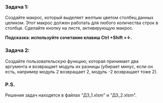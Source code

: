 ### Задача 1:
Создайте макрос, который выделяет желтым цветом столбец данных целиком. Этот макрос должен работать для 
любого количества строк в столбце. Сделайте кнопку на листе, активирующую макрос.

**Подсказка: используйте сочетание клавиш Ctrl +Shift +↓.**


### Задача 2:
Создайте пользовательскую функцию, которая принимает два аргумента и возвращает модуль их разницы 
(убирает минус, если он есть, например модуль 2 возвращает 2, модуль -2 возвращает тоже 2).


### P.S.
Решения задач находятся в файлах "ДЗ_1.xlsm" и "ДЗ_2.xlsm".
